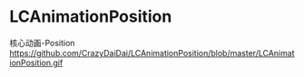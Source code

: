 # LCAnimationPosition
核心动画-Position
https://github.com/CrazyDaiDai/LCAnimationPosition/blob/master/LCAnimationPosition.gif


